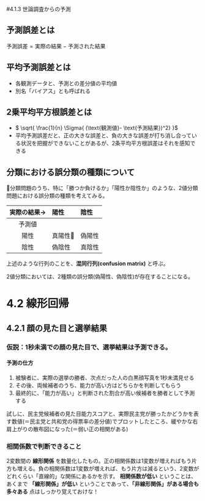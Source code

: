 #4.1.3 世論調査からの予測
## 予測誤差とは
$\text{予測誤差}= \text{実際の結果} - \text{予測された結果}$

## 平均予測誤差とは
- 各観測データと、予測との差分値の平均値
- 別名「バイアス」とも呼ばれる

## 2乗平均平方根誤差とは
- $ \sqrt{ \frac{1}{n} \Sigma{ (\text{観測値}- \text{予測結果})^2} }$
- 平均予測誤差だと、正の大きな誤差と、負の大きな誤差が打ち消し合っている状況を把握ができないことがあるが、2条平均平方根誤差はそれを感知できる

## 分類における誤分類の種類について
分類問題のうち、特に「勝つか負けるか」「陽性か陰性か」のような、2値分類問題における誤分類の種類を考えてみる。


|実際の結果→|陽性|陰性|
|:-:|:-|:-|
|予測値|   |   |
|陽性|真陽性|偽陽性|
|陰性|偽陰性|真陰性|

上述のような行列のことを、__混同行列(confusion matrix)__ と呼ぶ。

2値分類においては、2種類の誤分類(偽陽性、偽陰性)が存在することになる。

# 4.2 線形回帰
## 4.2.1 顔の見た目と選挙結果
### 仮説：1秒未満での顔の見た目で、選挙結果は予測できる。
#### 予測の仕方
1. 被験者に、実際の選挙の勝者、次点だった人の白黒顔写真を1秒未満見せる
2. その後、両候補者のうち、能力が高い方はどちらかを判断してもらう
3. 最終的に、「能力が高い」と判断された割合が高い候補者を勝者として予測する

試しに、民主党候補者の見た目能力スコアと、実際民主党が勝ったかどうかを表す数値(＝民主党と共和党の得票率の差分値)でプロットしたところ、緩やかな右肩上がりの散布図になった(＝弱い正の相関がある)

### 相関係数で判断できること
2変数間の __線形関係__ を数量化したもの。正の相関係数は1変数が増えればもう片方も増える。負の相関係数は1変数が増えれば、もう片方は減るという、2変数がどれくらい「直線的」な関係にあるかを示す。
__相関係数が低い__ ということは、あくまで __「線形関係」が低い__ ということであって、__「非線形関係」がある場合も多々ある__ 点はしっかり覚えておけな！
